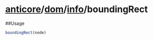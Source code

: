 # [anticore](../../../../../#reference)/[dom](../../#reference)/[info](../#reference)/<a name="reference">boundingRect</a>

##Usage

```js
boundingRect(node)
```